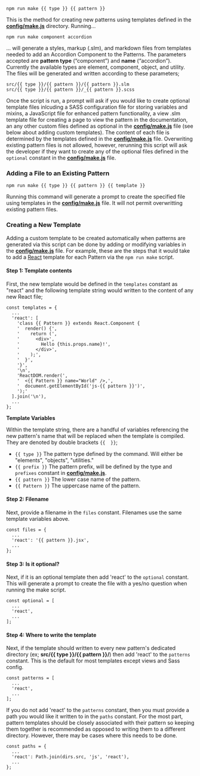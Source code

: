     npm run make {{ type }} {{ pattern }}

This is the method for creating new patterns using templates defined in the [**config/make.js**](https://github.com/CityOfNewYork/ACCESS-NYC-PATTERNS/blob/master/config/make.js) directory. Running...

    npm run make component accordion

... will generate a styles, markup (.slm), and markdown files from templates needed to add an Accordion Component to the Patterns. The parameters accepted are **pattern type** (“component”) and **name** (“accordion”). Currently the available types are element, component, object, and utility. The files will be generated and written according to these parameters;

    src/{{ type }}/{{ pattern }}/{{ pattern }}.slm
    src/{{ type }}/{{ pattern }}/_{{ pattern }}.scss

Once the script is run, a prompt will ask if you would like to create optional template files inlcuding a SASS configuration file for storing variables and mixins, a JavaScript file for enhanced pattern functionality, a view .slm template file for creating a page to view the pattern in the documentation, an any other custom files defined as optional in the [**config/make.js**](https://github.com/CityOfNewYork/ACCESS-NYC-PATTERNS/blob/master/config/make.js) file (see below about adding custom templates). The content of each file is determined by the templates defined in the [**config/make.js**](https://github.com/CityOfNewYork/ACCESS-NYC-PATTERNS/blob/master/config/make.js) file. Overwriting existing pattern files is not allowed, however, rerunning this script will ask the developer if they want to create any of the optional files defined in the `optional` constant in the [**config/make.js**](https://github.com/CityOfNewYork/ACCESS-NYC-PATTERNS/blob/master/config/make.js) file.

### Adding a File to an Existing Pattern

    npm run make {{ type }} {{ pattern }} {{ template }}

Running this command will generate a prompt to create the specified file using templates in the [**config/make.js**](https://github.com/CityOfNewYork/ACCESS-NYC-PATTERNS/blob/master/config/make.js) file. It will not permit overwritting existing pattern files.

### Creating a New Template

Adding a custom template to be created automatically when patterns are generated via this script can be done by adding or modifying variables in the [**config/make.js**](https://github.com/CityOfNewYork/ACCESS-NYC-PATTERNS/blob/master/config/make.js) file. For example, these are the steps that it would take to add a [React](https://reactjs.org/) template for each Pattern via the `npm run make` script.

#### Step 1: Template contents

First, the new template would be defined in the `templates` constant as "react" and the following template string would written to the content of any new React file;

    const templates = {
      ...
      'react': [
        'class {{ Pattern }} extends React.Component {
        '  render() {',
        '    return (',
        '      <div>',
        '        Hello {this.props.name}!',
        '      </div>',
        '    );',
        '  }',
        '}',
        '\n',
        'ReactDOM.render(',
        '  <{{ Pattern }} name="World" />,',
        '  document.getElementById('js-{{ pattern }}')',
        ');'
      ].join('\n'),
      ...
    };

**Template Variables**

Within the template string, there are a handful of variables referencing the new pattern's name that will be replaced when the template is compiled. They are denoted by double brackets `{{  }}`;

* `{{ type }}` The pattern type defined by the command. Will either be "elements", "objects", "utilities."
* `{{ prefix }}` The pattern prefix, will be defined by the type and `prefixes` constant in [**config/make.js**](https://github.com/CityOfNewYork/ACCESS-NYC-PATTERNS/blob/master/config/make.js).
* `{{ pattern }}` The lower case name of the pattern.
* `{{ Pattern }}` The uppercase name of the pattern.

#### Step 2: Filename

Next, provide a filename in the `files` constant. Filenames use the same template variables above.

    const files = {
      ...
      'react': '{{ pattern }}.jsx',
      ...
    };

#### Step 3: Is it optional?

Next, if it is an optional template then add 'react' to the `optional` constant. This will generate a prompt to create the file with a yes/no question when running the make script.

    const optional = [
      ...
      'react',
      ...
    ];

#### Step 4: Where to write the template

Next, if the template should written to every new pattern's dedicated directory (ex; **src/{{ type }}/{{ pattern }}/**) then add 'react' to the `patterns` constant. This is the default for most templates except views and Sass config.

    const patterns = [
      ...
      'react',
      ...
    ];

If you do not add 'react' to the `patterns` constant, then you must provide a path you would like it written to in the `paths` constant. For the most part, pattern templates should be closely associated with their pattern so keeping them together is recommended as opposed to writing them to a different directory. However, there may be cases where this needs to be done.

    const paths = {
      ...
      'react': Path.join(dirs.src, 'js', 'react'),
      ...
    };
